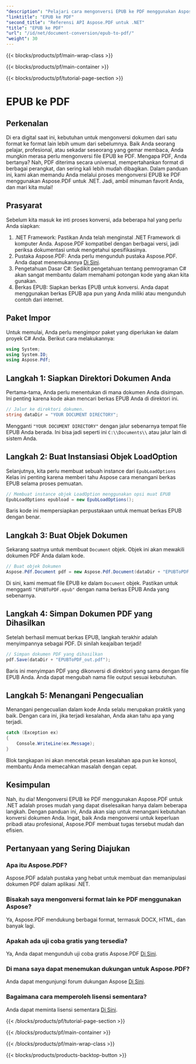 ```yaml
---
"description": "Pelajari cara mengonversi EPUB ke PDF menggunakan Aspose.PDF untuk .NET dengan panduan langkah demi langkah ini. Mudah, efisien, dan sempurna untuk semua pengguna."
"linktitle": "EPUB ke PDF"
"second_title": "Referensi API Aspose.PDF untuk .NET"
"title": "EPUB ke PDF"
"url": "/id/net/document-conversion/epub-to-pdf/"
"weight": 30
---
```


{{< blocks/products/pf/main-wrap-class >}}

{{< blocks/products/pf/main-container >}}

{{< blocks/products/pf/tutorial-page-section >}}

# EPUB ke PDF

## Perkenalan

Di era digital saat ini, kebutuhan untuk mengonversi dokumen dari satu format ke format lain lebih umum dari sebelumnya. Baik Anda seorang pelajar, profesional, atau sekadar seseorang yang gemar membaca, Anda mungkin merasa perlu mengonversi file EPUB ke PDF. Mengapa PDF, Anda bertanya? Nah, PDF diterima secara universal, mempertahankan format di berbagai perangkat, dan sering kali lebih mudah dibagikan. Dalam panduan ini, kami akan memandu Anda melalui proses mengonversi EPUB ke PDF menggunakan Aspose.PDF untuk .NET. Jadi, ambil minuman favorit Anda, dan mari kita mulai!

## Prasyarat

Sebelum kita masuk ke inti proses konversi, ada beberapa hal yang perlu Anda siapkan:

1. .NET Framework: Pastikan Anda telah menginstal .NET Framework di komputer Anda. Aspose.PDF kompatibel dengan berbagai versi, jadi periksa dokumentasi untuk mengetahui spesifikasinya.
2. Pustaka Aspose.PDF: Anda perlu mengunduh pustaka Aspose.PDF. Anda dapat menemukannya [Di Sini](https://releases.aspose.com/pdf/net/).
3. Pengetahuan Dasar C#: Sedikit pengetahuan tentang pemrograman C# akan sangat membantu dalam memahami potongan kode yang akan kita gunakan.
4. Berkas EPUB: Siapkan berkas EPUB untuk konversi. Anda dapat menggunakan berkas EPUB apa pun yang Anda miliki atau mengunduh contoh dari internet.

## Paket Impor

Untuk memulai, Anda perlu mengimpor paket yang diperlukan ke dalam proyek C# Anda. Berikut cara melakukannya:

```csharp
using System;
using System.IO;
using Aspose.Pdf;
```

## Langkah 1: Siapkan Direktori Dokumen Anda

Pertama-tama, Anda perlu menentukan di mana dokumen Anda disimpan. Ini penting karena kode akan mencari berkas EPUB Anda di direktori ini.

```csharp
// Jalur ke direktori dokumen.
string dataDir = "YOUR DOCUMENT DIRECTORY";
```

Mengganti `"YOUR DOCUMENT DIRECTORY"` dengan jalur sebenarnya tempat file EPUB Anda berada. Ini bisa jadi seperti ini `C:\\Documents\\` atau jalur lain di sistem Anda.

## Langkah 2: Buat Instansiasi Objek LoadOption

Selanjutnya, kita perlu membuat sebuah instance dari `EpubLoadOptions` Kelas ini penting karena memberi tahu Aspose cara menangani berkas EPUB selama proses pemuatan.

```csharp
// Membuat instance objek LoadOption menggunakan opsi muat EPUB
EpubLoadOptions epubload = new EpubLoadOptions();
```

Baris kode ini mempersiapkan perpustakaan untuk memuat berkas EPUB dengan benar.

## Langkah 3: Buat Objek Dokumen

Sekarang saatnya untuk membuat `Document` objek. Objek ini akan mewakili dokumen PDF Anda dalam kode.

```csharp
// Buat objek Dokumen
Aspose.Pdf.Document pdf = new Aspose.Pdf.Document(dataDir + "EPUBToPDF.epub", epubload);
```

Di sini, kami memuat file EPUB ke dalam `Document` objek. Pastikan untuk mengganti `"EPUBToPDF.epub"` dengan nama berkas EPUB Anda yang sebenarnya.

## Langkah 4: Simpan Dokumen PDF yang Dihasilkan

Setelah berhasil memuat berkas EPUB, langkah terakhir adalah menyimpannya sebagai PDF. Di sinilah keajaiban terjadi!

```csharp
// Simpan dokumen PDF yang dihasilkan
pdf.Save(dataDir + "EPUBToPDF_out.pdf");
```

Baris ini menyimpan PDF yang dikonversi di direktori yang sama dengan file EPUB Anda. Anda dapat mengubah nama file output sesuai kebutuhan.

## Langkah 5: Menangani Pengecualian

Menangani pengecualian dalam kode Anda selalu merupakan praktik yang baik. Dengan cara ini, jika terjadi kesalahan, Anda akan tahu apa yang terjadi.

```csharp
catch (Exception ex)
{
    Console.WriteLine(ex.Message);
}
```

Blok tangkapan ini akan mencetak pesan kesalahan apa pun ke konsol, membantu Anda memecahkan masalah dengan cepat.

## Kesimpulan

Nah, itu dia! Mengonversi EPUB ke PDF menggunakan Aspose.PDF untuk .NET adalah proses mudah yang dapat diselesaikan hanya dalam beberapa langkah. Dengan panduan ini, Anda akan siap untuk menangani kebutuhan konversi dokumen Anda. Ingat, baik Anda mengonversi untuk keperluan pribadi atau profesional, Aspose.PDF membuat tugas tersebut mudah dan efisien.

## Pertanyaan yang Sering Diajukan

### Apa itu Aspose.PDF?
Aspose.PDF adalah pustaka yang hebat untuk membuat dan memanipulasi dokumen PDF dalam aplikasi .NET.

### Bisakah saya mengonversi format lain ke PDF menggunakan Aspose?
Ya, Aspose.PDF mendukung berbagai format, termasuk DOCX, HTML, dan banyak lagi.

### Apakah ada uji coba gratis yang tersedia?
Ya, Anda dapat mengunduh uji coba gratis Aspose.PDF [Di Sini](https://releases.aspose.com/).

### Di mana saya dapat menemukan dukungan untuk Aspose.PDF?
Anda dapat mengunjungi forum dukungan Aspose [Di Sini](https://forum.aspose.com/c/pdf/10).

### Bagaimana cara memperoleh lisensi sementara?
Anda dapat meminta lisensi sementara [Di Sini](https://purchase.aspose.com/temporary-license/).

{{< /blocks/products/pf/tutorial-page-section >}}

{{< /blocks/products/pf/main-container >}}

{{< /blocks/products/pf/main-wrap-class >}}

{{< blocks/products/products-backtop-button >}}